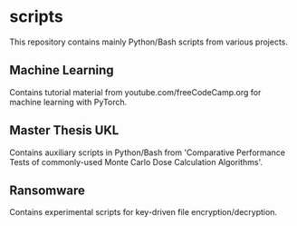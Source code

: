 # scripts
This repository contains mainly Python/Bash scripts from various projects.

## Machine Learning
Contains tutorial material from youtube.com/freeCodeCamp.org for machine learning with PyTorch.

## Master Thesis UKL
Contains auxiliary scripts in Python/Bash from 'Comparative Performance Tests of commonly-used Monte Carlo Dose Calculation Algorithms'.

## Ransomware
Contains experimental scripts for key-driven file encryption/decryption.
